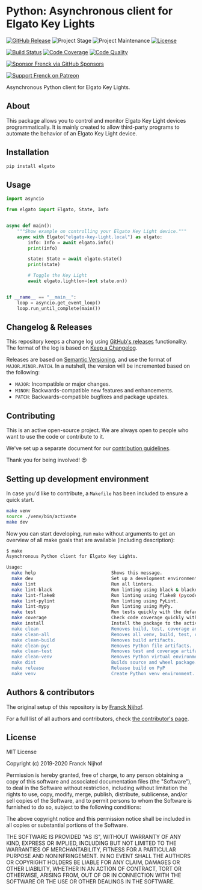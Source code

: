 # Python: Asynchronous client for Elgato Key Lights

[![GitHub Release][releases-shield]][releases]
![Project Stage][project-stage-shield]
![Project Maintenance][maintenance-shield]
[![License][license-shield]](LICENSE.md)

[![Build Status][build-shield]][build]
[![Code Coverage][codecov-shield]][codecov]
[![Code Quality][code-quality-shield]][code-quality]

[![Sponsor Frenck via GitHub Sponsors][github-sponsors-shield]][github-sponsors]

[![Support Frenck on Patreon][patreon-shield]][patreon]

Asynchronous Python client for Elgato Key Lights.

## About

This package allows you to control and monitor Elgato Key Light devices
programmatically. It is mainly created to allow third-party programs to automate
the behavior of an Elgato Key Light device.

## Installation

```bash
pip install elgato
```

## Usage

```python
import asyncio

from elgato import Elgato, State, Info


async def main():
    """Show example on controlling your Elgato Key Light device."""
    async with Elgato("elgato-key-light.local") as elgato:
        info: Info = await elgato.info()
        print(info)

        state: State = await elgato.state()
        print(state)

        # Toggle the Key Light
        await elgato.light(on=(not state.on))


if __name__ == "__main__":
    loop = asyncio.get_event_loop()
    loop.run_until_complete(main())
```

## Changelog & Releases

This repository keeps a change log using [GitHub's releases][releases]
functionality. The format of the log is based on
[Keep a Changelog][keepchangelog].

Releases are based on [Semantic Versioning][semver], and use the format
of ``MAJOR.MINOR.PATCH``. In a nutshell, the version will be incremented
based on the following:

- ``MAJOR``: Incompatible or major changes.
- ``MINOR``: Backwards-compatible new features and enhancements.
- ``PATCH``: Backwards-compatible bugfixes and package updates.

## Contributing

This is an active open-source project. We are always open to people who want to
use the code or contribute to it.

We've set up a separate document for our
[contribution guidelines](CONTRIBUTING.md).

Thank you for being involved! :heart_eyes:

## Setting up development environment

In case you'd like to contribute, a `Makefile` has been included to ensure a
quick start.

```bash
make venv
source ./venv/bin/activate
make dev
```

Now you can start developing, run `make` without arguments to get an overview
of all make goals that are available (including description):

```bash
$ make
Asynchronous Python client for Elgato Key Lights.

Usage:
  make help                            Shows this message.
  make dev                             Set up a development environment.
  make lint                            Run all linters.
  make lint-black                      Run linting using black & blacken-docs.
  make lint-flake8                     Run linting using flake8 (pycodestyle/pydocstyle).
  make lint-pylint                     Run linting using PyLint.
  make lint-mypy                       Run linting using MyPy.
  make test                            Run tests quickly with the default Python.
  make coverage                        Check code coverage quickly with the default Python.
  make install                         Install the package to the active Python's site-packages.
  make clean                           Removes build, test, coverage and Python artifacts.
  make clean-all                       Removes all venv, build, test, coverage and Python artifacts.
  make clean-build                     Removes build artifacts.
  make clean-pyc                       Removes Python file artifacts.
  make clean-test                      Removes test and coverage artifacts.
  make clean-venv                      Removes Python virtual environment artifacts.
  make dist                            Builds source and wheel package.
  make release                         Release build on PyP
  make venv                            Create Python venv environment.
```

## Authors & contributors

The original setup of this repository is by [Franck Nijhof][frenck].

For a full list of all authors and contributors,
check [the contributor's page][contributors].

## License

MIT License

Copyright (c) 2019-2020 Franck Nijhof

Permission is hereby granted, free of charge, to any person obtaining a copy
of this software and associated documentation files (the "Software"), to deal
in the Software without restriction, including without limitation the rights
to use, copy, modify, merge, publish, distribute, sublicense, and/or sell
copies of the Software, and to permit persons to whom the Software is
furnished to do so, subject to the following conditions:

The above copyright notice and this permission notice shall be included in all
copies or substantial portions of the Software.

THE SOFTWARE IS PROVIDED "AS IS", WITHOUT WARRANTY OF ANY KIND, EXPRESS OR
IMPLIED, INCLUDING BUT NOT LIMITED TO THE WARRANTIES OF MERCHANTABILITY,
FITNESS FOR A PARTICULAR PURPOSE AND NONINFRINGEMENT. IN NO EVENT SHALL THE
AUTHORS OR COPYRIGHT HOLDERS BE LIABLE FOR ANY CLAIM, DAMAGES OR OTHER
LIABILITY, WHETHER IN AN ACTION OF CONTRACT, TORT OR OTHERWISE, ARISING FROM,
OUT OF OR IN CONNECTION WITH THE SOFTWARE OR THE USE OR OTHER DEALINGS IN THE
SOFTWARE.

[build-shield]: https://github.com/frenck/python-elgato/workflows/Continuous%20Integration/badge.svg
[build]: https://github.com/frenck/python-elgato/actions
[code-quality-shield]: https://img.shields.io/lgtm/grade/python/g/frenck/python-elgato.svg?logo=lgtm&logoWidth=18
[code-quality]: https://lgtm.com/projects/g/frenck/python-elgato/context:python
[codecov-shield]: https://codecov.io/gh/frenck/python-elgato/branch/master/graph/badge.svg
[codecov]: https://codecov.io/gh/frenck/python-elgato
[contributors]: https://github.com/frenck/python-elgato/graphs/contributors
[frenck]: https://github.com/frenck
[github-sponsors-shield]: https://frenck.dev/wp-content/uploads/2019/12/github_sponsor.png
[github-sponsors]: https://github.com/sponsors/frenck
[keepchangelog]: http://keepachangelog.com/en/1.0.0/
[license-shield]: https://img.shields.io/github/license/frenck/python-elgato.svg
[maintenance-shield]: https://img.shields.io/maintenance/yes/2020.svg
[patreon-shield]: https://frenck.dev/wp-content/uploads/2019/12/patreon.png
[patreon]: https://www.patreon.com/frenck
[project-stage-shield]: https://img.shields.io/badge/project%20stage-production%20ready-brightgreen.svg
[releases-shield]: https://img.shields.io/github/release/frenck/python-elgato.svg
[releases]: https://github.com/frenck/python-elgato/releases
[semver]: http://semver.org/spec/v2.0.0.html
